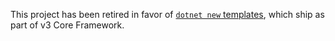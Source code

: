 This project has been retired in favor of [`dotnet new` templates](https://github.com/xunit/xunit/tree/main/src/xunit.v3.templates), which ship as part of v3 Core Framework.
